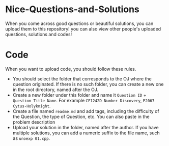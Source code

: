 # Nice-Questions-and-Solutions
When you come across good questions or beautiful solutions, you can upload them to this repository!
you can also view other people's uploaded questions, solutions and codes!

# Code
When you want to upload code, you should follow these rules.
- You should select the folder that corresponds to the OJ where the question originated. If there is no such folder, you can create a new one in the root directory, named after the OJ.
- Create a new folder under this folder and name it `Question ID` + `Question Title Name`. For example `CF1242D Number Discovery`, `P2067 Cytus-Holyknight`.
- Create a file named `readme.md` and add tags, including the difficulty of the Question, the type of Question, etc. You can also paste in the problem description
- Upload your solution in the folder, named after the author. If you have multiple solutions, you can add a numeric suffix to the file name, such as `unoexp 01.cpp`.
